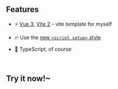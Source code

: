 
## Features

- ⚡️ [Vue 3](https://github.com/vuejs/vue-next), [Vite 2](https://github.com/vitejs/vite) - vite template for myself

- 🔥 Use the [new `<script setup>` style](https://github.com/vuejs/rfcs/pull/227)

<!-- - ✅ Use [Vitest](http://vitest.dev/) for unit and components testing -->

- 🦾 TypeScript, of course


<br>


## Try it now!~
